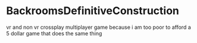 # BackroomsDefinitiveConstruction
vr and non vr crossplay multiplayer game because i am too poor to afford a 5 dollar game that does the same thing
